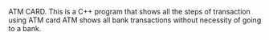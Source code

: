  ATM CARD.
This is a C++ program that shows all the steps of transaction using ATM card
ATM shows all bank transactions without necessity of going to a bank.
